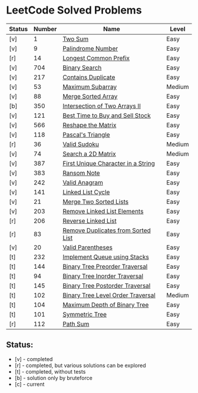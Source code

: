 # LeetCode Solved Problems

| Status | Number | Name                                                                                                     | Level  |
|--------|--------|----------------------------------------------------------------------------------------------------------|--------|
| [v]    | 1      | [Two Sum](solutions/1.%20Two%20Sum.go)                                                                   | Easy   |
| [v]    | 9      | [Palindrome Number](./solutions/9.%20Palindrome%20Number.go)                                             | Easy   |
| [r]    | 14     | [Longest Common Prefix](./solutions/14.%20Longest%20Common%20Prefix.go)                                  | Easy   |
| [v]    | 704    | [Binary Search](./solutions/704.%20Binary%20Search.go)                                                   | Easy   |
| [v]    | 217    | [Contains Duplicate](./solutions/217.%20Contains%20Duplicate.go)                                         | Easy   |
| [v]    | 53     | [Maximum Subarray](./solutions/53.%20Maximum%20Subarray.go)                                              | Medium |
| [v]    | 88     | [Merge Sorted Array](./solutions/88.%20Merge%20Sorted%20Array.go)                                        | Easy   |
| [b]    | 350    | [Intersection of Two Arrays II](./solutions/350.%20Intersection%20of%20Two%20Arrays%20II.go)             | Easy   |
| [v]    | 121    | [Best Time to Buy and Sell Stock](./solutions/121.%20Best%20Time%20to%20Buy%20and%20Sell%20Stock.go)     | Easy   |
| [v]    | 566    | [Reshape the Matrix](./solutions/566.%20Reshape%20the%20Matrix.go)                                       | Easy   |
| [v]    | 118    | [Pascal's Triangle](./solutions/118.%20Pascal's%20Triangle.go)                                           | Easy   |
| [r]    | 36     | [Valid Sudoku](./solutions/36.%20Valid%20Sudoku.go)                                                      | Medium |
| [v]    | 74     | [Search a 2D Matrix](./solutions/74.%20Search%20a%202D%20Matrix.go)                                      | Medium |
| [v]    | 387    | [First Unique Character in a String](./solutions/387.%20First%20Unique%20Character%20in%20a%20String.go) | Easy   |
| [v]    | 383    | [Ransom Note](./solutions/383.%20Ransom%20Note.go)                                                       | Easy   |
| [v]    | 242    | [Valid Anagram](./solutions/242.%20Valid%20Anagram.go)                                                   | Easy   |
| [v]    | 141    | [Linked List Cycle](./solutions/141.%20Linked%20List%20Cycle.go)                                         | Easy   |
| [v]    | 21     | [Merge Two Sorted Lists](./solutions/21.%20Merge%20Two%20Sorted%20Lists.go)                              | Easy   |
| [v]    | 203    | [Remove Linked List Elements](./solutions/203.%20Remove%20Linked%20List%20Elements.go)                   | Easy   |
| [r]    | 206    | [Reverse Linked List](./solutions/206.%20Reverse%20Linked%20List.go)                                     | Easy   |
| [r]    | 83     | [Remove Duplicates from Sorted List](./solutions/83.%20Remove%20Duplicates%20from%20Sorted%20List.go)    | Easy   |
| [v]    | 20     | [Valid Parentheses](./solutions/20.%20Valid%20Parentheses.go)                                            | Easy   |
| [t]    | 232    | [Implement Queue using Stacks](./solutions/232.%20Implement%20Queue%20using%20Stacks.go)                 | Easy   |
| [t]    | 144    | [Binary Tree Preorder Traversal](./solutions/144.%20Binary%20Tree%20Preorder%20Traversal.go)             | Easy   |
| [t]    | 94     | [Binary Tree Inorder Traversal](./solutions/94.%20Binary%20Tree%20Inorder%20Traversal.go)                | Easy   |
| [t]    | 145    | [Binary Tree Postorder Traversal](./solutions/145.%20Binary%20Tree%20Postorder%20Traversal.go)           | Easy   |
| [t]    | 102    | [Binary Tree Level Order Traversal](./solutions/102.%20Binary%20Tree%20Level%20Order%20Traversal.go)     | Medium |
| [t]    | 104    | [Maximum Depth of Binary Tree](./solutions/104.%20Maximum%20Depth%20of%20Binary%20Tree.go)               | Easy   |
| [t]    | 101    | [Symmetric Tree](./solutions/101.%20Symmetric%20Tree.go)                                                 | Easy   |
| [r]    | 112    | [Path Sum](./solutions/112.%20Path%20Sum.go)                                                             | Easy   |

Status:
- 
- [v] - completed
- [r] - completed, but various solutions can be explored
- [t] - completed, without tests
- [b] - solution only by bruteforce 
- [c] - current
